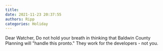 ```yaml
---
title: 
date: 2021-11-23 20:37:55
authors: Ripp
categories: Holiday
---
```


 Dear Watcher,
Do not hold your breath in thinking that Baldwin County Planning will "handle this pronto."   They work for the developers - not you.